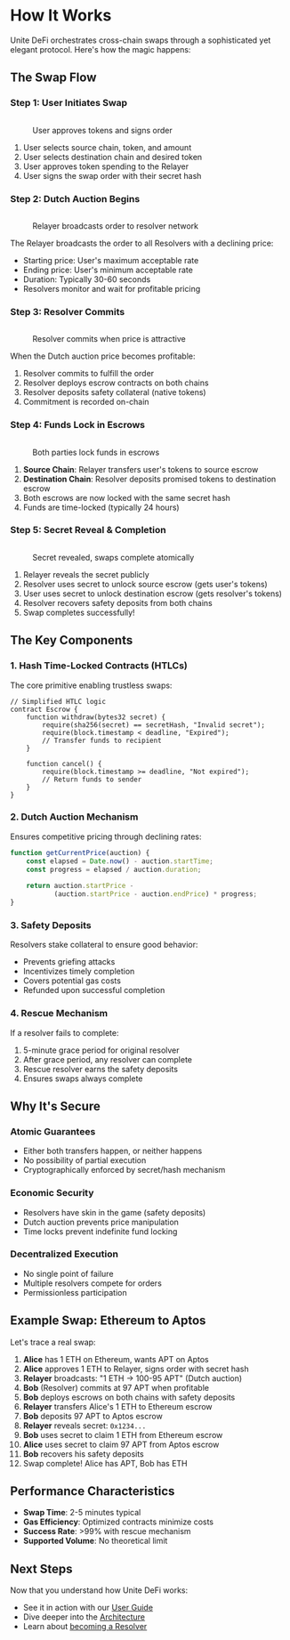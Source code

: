 # How It Works

Unite DeFi orchestrates cross-chain swaps through a sophisticated yet elegant protocol. Here's how the magic happens:

## The Swap Flow

### Step 1: User Initiates Swap

<figure><img src="../.gitbook/assets/flow-step1.png" alt=""><figcaption><p>User approves tokens and signs order</p></figcaption></figure>

1. User selects source chain, token, and amount
2. User selects destination chain and desired token
3. User approves token spending to the Relayer
4. User signs the swap order with their secret hash

### Step 2: Dutch Auction Begins

<figure><img src="../.gitbook/assets/flow-step2.png" alt=""><figcaption><p>Relayer broadcasts order to resolver network</p></figcaption></figure>

The Relayer broadcasts the order to all Resolvers with a declining price:
- Starting price: User's maximum acceptable rate
- Ending price: User's minimum acceptable rate
- Duration: Typically 30-60 seconds
- Resolvers monitor and wait for profitable pricing

### Step 3: Resolver Commits

<figure><img src="../.gitbook/assets/flow-step3.png" alt=""><figcaption><p>Resolver commits when price is attractive</p></figcaption></figure>

When the Dutch auction price becomes profitable:
1. Resolver commits to fulfill the order
2. Resolver deploys escrow contracts on both chains
3. Resolver deposits safety collateral (native tokens)
4. Commitment is recorded on-chain

### Step 4: Funds Lock in Escrows

<figure><img src="../.gitbook/assets/flow-step4.png" alt=""><figcaption><p>Both parties lock funds in escrows</p></figcaption></figure>

1. **Source Chain**: Relayer transfers user's tokens to source escrow
2. **Destination Chain**: Resolver deposits promised tokens to destination escrow
3. Both escrows are now locked with the same secret hash
4. Funds are time-locked (typically 24 hours)

### Step 5: Secret Reveal & Completion

<figure><img src="../.gitbook/assets/flow-step5.png" alt=""><figcaption><p>Secret revealed, swaps complete atomically</p></figcaption></figure>

1. Relayer reveals the secret publicly
2. Resolver uses secret to unlock source escrow (gets user's tokens)
3. User uses secret to unlock destination escrow (gets resolver's tokens)
4. Resolver recovers safety deposits from both chains
5. Swap completes successfully!

## The Key Components

### 1. Hash Time-Locked Contracts (HTLCs)

The core primitive enabling trustless swaps:

```solidity
// Simplified HTLC logic
contract Escrow {
    function withdraw(bytes32 secret) {
        require(sha256(secret) == secretHash, "Invalid secret");
        require(block.timestamp < deadline, "Expired");
        // Transfer funds to recipient
    }
    
    function cancel() {
        require(block.timestamp >= deadline, "Not expired");
        // Return funds to sender
    }
}
```

### 2. Dutch Auction Mechanism

Ensures competitive pricing through declining rates:

```typescript
function getCurrentPrice(auction) {
    const elapsed = Date.now() - auction.startTime;
    const progress = elapsed / auction.duration;
    
    return auction.startPrice - 
           (auction.startPrice - auction.endPrice) * progress;
}
```

### 3. Safety Deposits

Resolvers stake collateral to ensure good behavior:
- Prevents griefing attacks
- Incentivizes timely completion
- Covers potential gas costs
- Refunded upon successful completion

### 4. Rescue Mechanism

If a resolver fails to complete:
1. 5-minute grace period for original resolver
2. After grace period, any resolver can complete
3. Rescue resolver earns the safety deposits
4. Ensures swaps always complete

## Why It's Secure

### Atomic Guarantees
- Either both transfers happen, or neither happens
- No possibility of partial execution
- Cryptographically enforced by secret/hash mechanism

### Economic Security
- Resolvers have skin in the game (safety deposits)
- Dutch auction prevents price manipulation
- Time locks prevent indefinite fund locking

### Decentralized Execution
- No single point of failure
- Multiple resolvers compete for orders
- Permissionless participation

## Example Swap: Ethereum to Aptos

Let's trace a real swap:

1. **Alice** has 1 ETH on Ethereum, wants APT on Aptos
2. **Alice** approves 1 ETH to Relayer, signs order with secret hash
3. **Relayer** broadcasts: "1 ETH → 100-95 APT" (Dutch auction)
4. **Bob** (Resolver) commits at 97 APT when profitable
5. **Bob** deploys escrows on both chains with safety deposits
6. **Relayer** transfers Alice's 1 ETH to Ethereum escrow
7. **Bob** deposits 97 APT to Aptos escrow
8. **Relayer** reveals secret: `0x1234...`
9. **Bob** uses secret to claim 1 ETH from Ethereum escrow
10. **Alice** uses secret to claim 97 APT from Aptos escrow
11. **Bob** recovers his safety deposits
12. Swap complete! Alice has APT, Bob has ETH

## Performance Characteristics

- **Swap Time**: 2-5 minutes typical
- **Gas Efficiency**: Optimized contracts minimize costs
- **Success Rate**: >99% with rescue mechanism
- **Supported Volume**: No theoretical limit

## Next Steps

Now that you understand how Unite DeFi works:
- See it in action with our [User Guide](../getting-started/user-guide.md)
- Dive deeper into the [Architecture](../architecture/overview.md)
- Learn about [becoming a Resolver](../technical/resolver-guide.md)